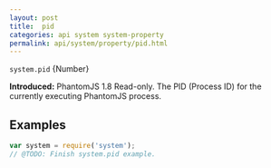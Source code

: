 ```yaml
---
layout: post
title:  pid
categories: api system system-property
permalink: api/system/property/pid.html
---
```


`system.pid` {Number}

**Introduced:** PhantomJS 1.8
Read-only. The PID (Process ID) for the currently executing PhantomJS process.

## Examples

```javascript
var system = require('system');
// @TODO: Finish system.pid example.
```








